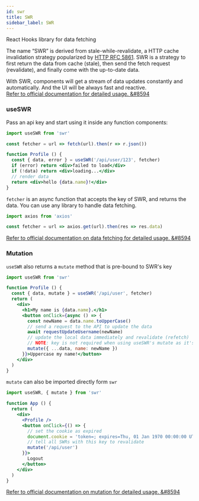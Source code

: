 ```yaml
---
id: swr
title: SWR
sidebar_label: SWR
---
```


React Hooks library for data fetching

The name “SWR” is derived from stale-while-revalidate, a HTTP cache invalidation strategy popularized by [HTTP RFC 5861](https://tools.ietf.org/html/rfc5861). SWR is a strategy to first return the data from cache (stale), then send the fetch request (revalidate), and finally come with the up-to-date data.

With SWR, components will get a stream of data updates constantly and automatically.
And the UI will be always fast and reactive.  
[Refer to official documentation for detailed usage. &#8594](https://swr.vercel.app/)


### useSWR

Pass an api key and start using it inside any function components:

```jsx
import useSWR from 'swr'

const fetcher = url => fetch(url).then(r => r.json())

function Profile () {
  const { data, error } = useSWR('/api/user/123', fetcher)
  if (error) return <div>failed to load</div>
  if (!data) return <div>loading...</div>
  // render data
  return <div>hello {data.name}!</div>
}
```

`fetcher` is an async function that accepts the key of SWR, and returns the data. You can use any library to handle data fetching.

```js
import axios from 'axios'

const fetcher = url => axios.get(url).then(res => res.data)
```

[Refer to official documentation on data fetching for detailed usage. &#8594](https://swr.vercel.app/docs/data-fetching)

### Mutation

`useSWR` also returns a `mutate` method that is pre-bound to SWR's key

```jsx
import useSWR from 'swr'

function Profile () {
  const { data, mutate } = useSWR('/api/user', fetcher)
  return (
    <div>
      <h1>My name is {data.name}.</h1>
      <button onClick={async () => {
        const newName = data.name.toUpperCase()
        // send a request to the API to update the data
        await requestUpdateUsername(newName)
        // update the local data immediately and revalidate (refetch)
        // NOTE: key is not required when using useSWR's mutate as it's pre-bound
        mutate({ ...data, name: newName })
      }}>Uppercase my name!</button>
    </div>
  )
}
```

`mutate` can also be imported directly form `swr`

```jsx
import useSWR, { mutate } from 'swr'

function App () {
  return (
    <div>
      <Profile />
      <button onClick={() => {
        // set the cookie as expired
        document.cookie = 'token=; expires=Thu, 01 Jan 1970 00:00:00 UTC; path=/;'
        // tell all SWRs with this key to revalidate
        mutate('/api/user')
      }}>
        Logout
      </button>
    </div>
  )
}
```

[Refer to official documentation on mutation for detailed usage. &#8594](https://swr.vercel.app/docs/mutation)